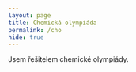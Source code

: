 ```yaml
---
layout: page
title: Chemická olympiáda
permalink: /cho
hide: true
---
```


Jsem řešitelem chemické olympiády.

